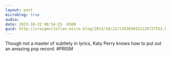 ```yaml
---
layout: post
microblog: true
audio: 
date: 2013-10-22 08:54:25 -0500
guid: http://craigmcclellan.micro.blog/2013/10/22/t392650151128727552.html
---
```

Though not a master of subtlety in lyrics, Katy Perry knows how to put out an amazing pop record. #PRISM
